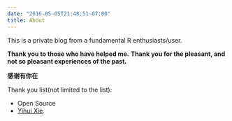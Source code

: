 ```yaml
---
date: "2016-05-05T21:48:51-07:00"
title: About
---
```



This is a private blog from a fundamental R enthusiasts/user.

**Thank you to those who have helped me.**
**Thank you for the pleasant, and not so pleasant experiences of the past.**

**感谢有你在**


Thank you list(not limited to the list):
- Open Source
- [Yihui Xie](https://yihui.org/en/about/).
